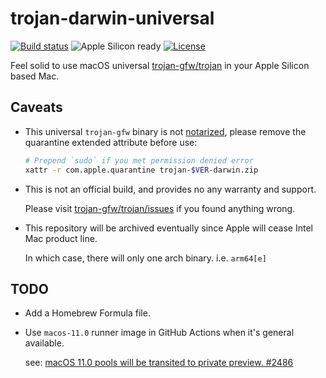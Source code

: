 # trojan-darwin-universal

[![Build status](https://github.com/leiless/trojan-darwin-universal/actions/workflows/build.yml/badge.svg)](https://github.com/leiless/trojan-darwin-universal/actions/workflows/build.yml)
![Apple Silicon ready](https://img.shields.io/badge/Apple%20Silicon-ready-33cc00)
[![License](https://img.shields.io/badge/license-MIT-blue)](LICENSE)

Feel solid to use macOS universal [trojan-gfw/trojan](https://github.com/trojan-gfw/trojan) in your Apple Silicon based Mac.

## Caveats

* This universal `trojan-gfw` binary is not [notarized](https://developer.apple.com/documentation/xcode/notarizing_macos_software_before_distribution), please remove the quarantine extended attribute before use:

  ```bash
  # Prepend `sudo` if you met permission denied error
  xattr -r com.apple.quarantine trojan-$VER-darwin.zip
  ```

* This is not an official build, and provides no any warranty and support.

  Please visit [trojan-gfw/trojan/issues](https://github.com/trojan-gfw/trojan/issues) if you found anything wrong.

* This repository will be archived eventually since Apple will cease Intel Mac product line.

  In which case, there will only one arch binary. i.e. `arm64[e]`

## TODO

* Add a Homebrew Formula file.

* Use `macos-11.0` runner image in GitHub Actions when it's general available.

  see: [macOS 11.0 pools will be transited to private preview. #2486](https://github.com/actions/virtual-environments/issues/2486)

